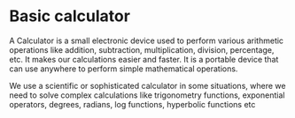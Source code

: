 
# Basic calculator

A Calculator is a small electronic device used to perform various arithmetic operations like addition, subtraction, multiplication, division, percentage, etc. It makes our calculations easier and faster. It is a portable device that can use anywhere to perform simple mathematical operations.







We use a scientific or sophisticated calculator in some situations, where we need to solve complex calculations like trigonometry functions, exponential operators, degrees, radians, log functions, hyperbolic functions etc

